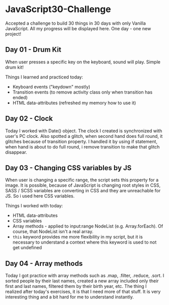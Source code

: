 # JavaScript30-Challenge
Accepted a challenge to build 30 things in 30 days with only Vanilla JavaScript. All my progress will be displayed here. One day - one new project!

## Day 01 - Drum Kit
When user presses a specific key on the keyboard, sound will play. Simple drum kit!

Things I learned and practiced today:
* Keyboard events ("keydown" mostly)
* Transition events (to remove activity class only when transition has ended)
* HTML data-attributes (refreshed my memory how to use it)

## Day 02 - Clock
Today I worked with Date() object. The clock I created is synchronized with user's PC clock. Also spotted a glitch, when second hand does full round, it glitches because of transition property. I handled it by using if statement, when hand is about to do full round, i remove transition to make that glitch disappear.

## Day 03 - Changing CSS variables by JS
When user is changing a specific range, the script sets this property for a image. It is possible, because of JavaScript is changing root styles in CSS, SASS / SCSS variables are converting in CSS and they are unreachable for JS. So i used here CSS variables.

Things I worked with today:
* HTML data-attributes
* CSS variables
* Array methods - applied to input:range NodeList (e.g. Array.forEach). Of course, that NodeList isn't a real array.
* ``this`` keyword provides me more flexibility in my script, but it is necessary to understand a context where this keyword is used to not get undefined

## Day 04 - Array methods
Today I got practice with array methods such as .map, .filter, .reduce, .sort. I sorted people by their last names, created a new array included only their first and last names, filtered them by their birth year, etc.
The thing I realized after today's exercises, it is that I need more of that stuff. It is very interesting thing and a bit hard for me to understand instantly.
